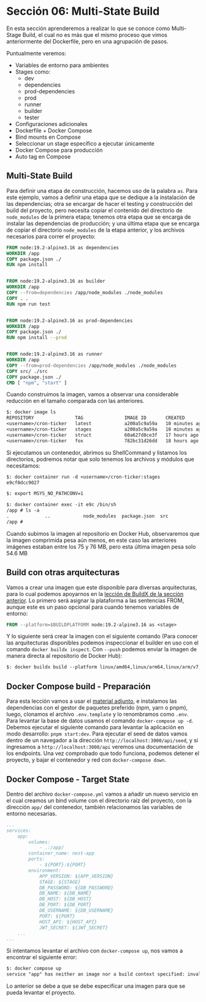 # Sección 06: Multi-State Build

En esta sección aprenderemos a realizar lo que se conoce como Multi-Stage Build, el cual no es más que el mismo proceso que vimos anteriormente del Dockerfile, pero en una agrupación de pasos.

Puntualmente veremos:

- Variables de entorno para ambientes
- Stages como:
  - dev
  - dependencies
  - prod-dependencies
  - prod
  - runner
  - builder
  - tester
- Configuraciones adicionales
- Dockerfile + Docker Compose
- Bind mounts en Compose
- Seleccionar un stage específico a ejecutar únicamente
- Docker Compose para producción
- Auto tag en Compose

## Multi-State Build

Para definir una etapa de construcción, hacemos uso de la palabra `as`. Para este ejemplo, vamos a definir una etapa que se dedique a la instalación de las dependencias; otra se encargar de hacer el testing y construcción del build del proyecto, pero necesita copiar el contenido del directorio de `node_modules` de la primera etapa; tenemos otra etapa que se encarga de instalar las dependencias de producción; y una última etapa que se encarga de copiar el directorio `node_modules` de la etapa anterior, y los archivos necesarios para correr el proyecto:

```Dockerfile
FROM node:19.2-alpine3.16 as dependencies
WORKDIR /app
COPY package.json ./
RUN npm install


FROM node:19.2-alpine3.16 as builder
WORKDIR /app
COPY --from=dependencies /app/node_modules ./node_modules
COPY . .
RUN npm run test


FROM node:19.2-alpine3.16 as prod-dependencies
WORKDIR /app
COPY package.json ./
RUN npm install --prod


FROM node:19.2-alpine3.16 as runner
WORKDIR /app
COPY --from=prod-dependencies /app/node_modules ./node_modules
COPY src/ ./src
COPY package.json ./
CMD [ "npm", "start" ]
```

Cuando construimos la imagen, vamos a observar una considerable reducción en el tamaño comparada con las anteriores.

```txt
$: docker image ls
REPOSITORY               TAG               IMAGE ID       CREATED          SIZE
<username>/cron-ticker   latest            a200a5c9a59a   10 minutes ago   193MB
<username>/cron-ticker   stages            a200a5c9a59a   10 minutes ago   193MB
<username>/cron-ticker   struct            60a627d8ce3f   17 hours ago     254MB
<username>/cron-ticker   fox               782bc31d26dd   18 hours ago     256MB
```

Si ejecutamos un contenedor, abrimos su ShellCommand y listamos los directorios, podremos notar que solo tenemos los archivos y módulos que necesitamos:

```txt
$: docker container run -d <username>/cron-ticker:stages
e9cf0dcc9027

$: export MSYS_NO_PATHCONV=1

$: docker container exec -it e9c /bin/sh
/app # ls -a
.             ..            node_modules  package.json  src
/app #
```

Cuando subimos la imagen al repositorio en Docker Hub, observaremos que la imagen comprimida pesa aún menos, en este caso las anteriores imágenes estaban entre los 75 y 76 MB, pero esta última imagen pesa solo 54.6 MB

## Build con otras arquitecturas

Vamos a crear una imagen que este disponible para diversas arquitecturas, para lo cual podemos apoyarnos en la [lección de BuildX de la sección anterior](../05-Dockerfile_Crear_Imagenes/README.md#buildx). Lo primero será asignar la plataforma a las sentencias FROM, aunque este es un paso opcional para cuando tenemos variables de entorno:

```Dockerfile
FROM --platform=$BUILDPLATFORM node:19.2-alpine3.16 as <stage>
```

Y lo siguiente será crear la imagen con el siguiente comando (Para conocer las arquitecturas disponibles podemos inspeccionar el builder en uso con el comando `docker buildx inspect`. Con `--push` podemos enviar la imagen de manera directa al repositorio de Docker Hub):

```txt
$: docker buildx build --platform linux/amd64,linux/arm64,linux/arm/v7,linux/riscv64,linux/ppc64le,linux/s390x,linux/386,linux/mips64le -t <username>/cron-ticker:ninja --push .
```

## Docker Compose build - Preparación

Para esta lección vamos a usar el [material adjunto](teslo-shop/), e instalamos las dependencias con el gestor de paquetes preferido (npm, yarn o pnpm), luego, clonamos el archivo `.env.template` y lo renombramos como `.env`. Para levantar la base de datos usamos el comando `docker-compose up -d`. Debemos ejecutar el siguiente comando para levantar la aplicación en modo desarrollo: `pnpm start:dev`. Para ejecutar el seed de datos vamos dentro de un navegador a la dirección `http://localhost:3000/api/seed`, y si ingresamos a `http://localhost:3000/api` veremos una documentación de los endpoints. Una vez comprobado que todo funciona, podemos detener el proyecto, y bajar el contenedor y red con `docker-compose down`.

## Docker Compose - Target State

Dentro del archivo `docker-compose.yml` vamos a añadir un nuevo servicio en el cual creamos un bind volume con el directorio raíz del proyecto, con la dirección `app/` del contenedor, también relacionamos las variables de entorno necesarias.

```yaml
...
services:
    app:
        volumes:
            - .:/app/
        container_name: nest-app
        ports:
            - ${PORT}:${PORT}
        environment:
            APP_VERSION: ${APP_VERSION}
            STAGE: ${STAGE}
            DB_PASSWORD: ${DB_PASSWORD}
            DB_NAME: ${DB_NAME}
            DB_HOST: ${DB_HOST}
            DB_PORT: ${DB_PORT}
            DB_USERNAME: ${DB_USERNAME}
            PORT: ${PORT}
            HOST_API: ${HOST_API}
            JWT_SECRET: ${JWT_SECRET}
    ...
...
```

Si intentamos levantar el archivo con `docker-compose up`, nos vamos a encontrar el siguiente error:

```txt
$: docker compose up
service "app" has neither an image nor a build context specified: invalid compose project
```

Lo anterior se debe a que se debe especificar una imagen para que se pueda levantar el proyecto.
